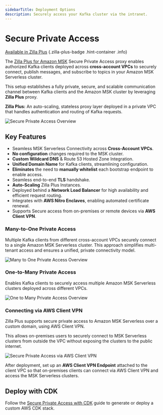 ```yaml
---
sidebarTitle: Deployment Options
description: Securely access your Kafka cluster via the intranet.
---
```


# Secure Private Access

[Available in Zilla Plus](https://www.aklivity.io/products/zilla-plus)
{.zilla-plus-badge .hint-container .info}

The [Zilla Plus for Amazon MSK](https://aws.amazon.com/marketplace/pp/prodview-jshnzslazfm44) Secure Private Access proxy enables authorized Kafka clients deployed across **cross-account VPCs** to securely connect, publish messages, and subscribe to topics in your Amazon MSK Serverless cluster.

This setup establishes a fully private, secure, and scalable communication channel between Kafka clients and the Amazon MSK cluster by leveraging **Zilla Plus** proxy.

**Zilla Plus:** An auto-scaling, stateless proxy layer deployed in a private VPC that handles authentication and routing of Kafka requests.

![Secure Private Access Overview](/secure_private_access.png)

## Key Features

- Seamless MSK Serverless Connectivity across **Cross-Account VPCs**.
- **No configuration** changes required to the MSK cluster.
- **Custom Wildcard DNS** & Route 53 Hosted Zone Integration.
- **Unified Domain Name** for Kafka clients, streamlining configuration.
- **Eliminates** the need to **manually whitelist** each bootstrap endpoint to enable access.
- Seamless end-to-end **TLS** handshake.
- **Auto-Scaling** Zilla Plus Instances.
- Deployed behind a **Network Load Balancer** for high availability and efficient request routing.
- Integrates with **AWS Nitro Enclaves**, enabling automated certificate renewal.
- Supports Secure access from on-premises or remote devices via **AWS Client VPN**.

### Many-to-One Private Access

Multiple Kafka clients from different cross-account VPCs securely connect to a single Amazon MSK Serverless cluster. This approach simplifies multi-tenant access and ensures a unified, private connectivity model.

![Many to One Private Access Overview](/many_to_one.png)

<!-- @include: @partials/secure-private-access/wildcard-dns.md  -->

### One-to-Many Private Access

Enables Kafka clients to securely access multiple Amazon MSK Serverless clusters deployed across different VPCs.

![One to Many Private Access Overview](/one_to_many.png)

<!-- @include: @partials/secure-private-access/wildcard-dns.md  -->

### Connecting via AWS Client VPN

Zilla Plus supports secure private access to Amazon MSK Serverless over a custom domain, using AWS Client VPN.

This allows on-premises users to securely connect to MSK Serverless clusters from outside the VPC without exposing the clusters to the public internet.

![Secure Private Access via AWS Client VPN](/private_access_client_vpn.png)

<!-- @include: @partials/secure-private-access/wildcard-dns.md  -->

After deployment, set up an **AWS Client VPN Endpoint** attached to the client VPC so that on-premises clients can connect via AWS Client VPN and access the MSK Serverless clusters.

## Deploy with CDK

Follow the [Secure Private Access with CDK](https://github.com/aklivity/zilla-plus-aws-templates/tree/main/amazon-msk/cdk/README.SecurePrivateAccess.md) guide to generate or deploy a custom AWS CDK stack.
